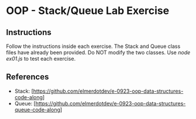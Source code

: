 # OOP - Stack/Queue Lab Exercise

## Instructions

Follow the instructions inside each exercise. The Stack and Queue class files have already been provided. Do NOT modify the two classes. Use *node ex01.js* to test each exercise.

## References

- Stack: [https://github.com/elmerdotdev/e-0923-oop-data-structures-code-along]
- Queue: [https://github.com/elmerdotdev/e-0923-oop-data-structures-queue-code-along]
